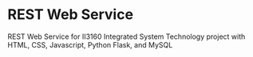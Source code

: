 # REST Web Service

REST Web Service for II3160 Integrated System Technology project with HTML, CSS, Javascript, Python Flask, and MySQL
